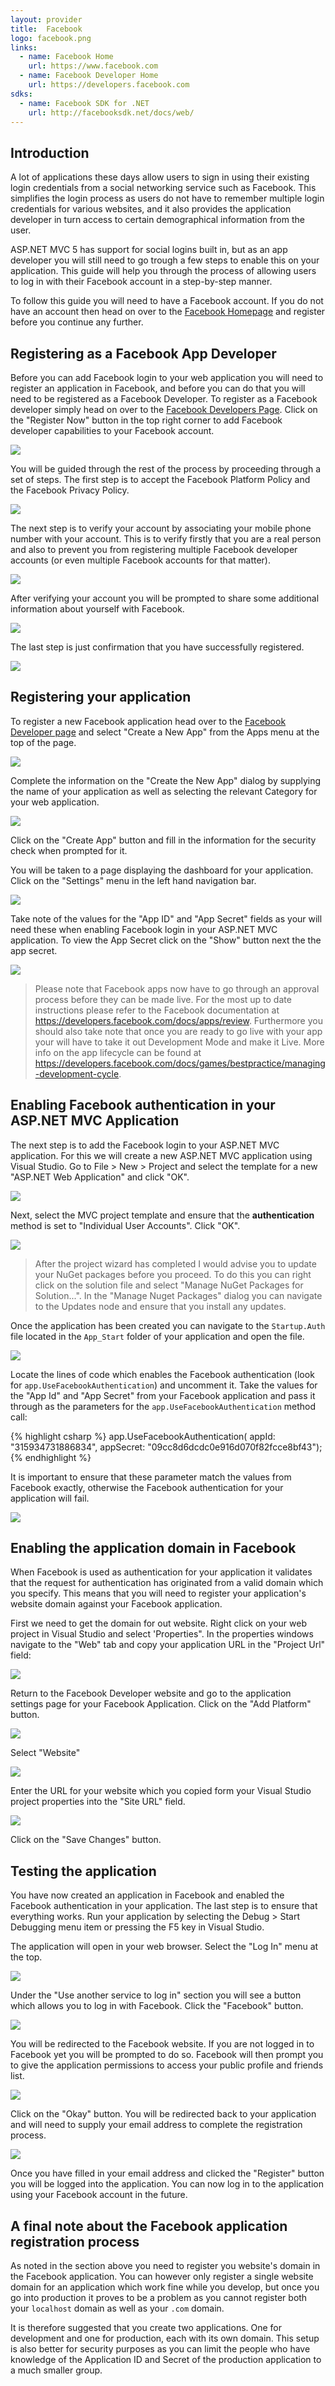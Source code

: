 ```yaml
---
layout: provider
title:  Facebook
logo: facebook.png
links:
  - name: Facebook Home
    url: https://www.facebook.com
  - name: Facebook Developer Home
    url: https://developers.facebook.com
sdks:
  - name: Facebook SDK for .NET
    url: http://facebooksdk.net/docs/web/
---
```

## Introduction
A lot of applications these days allow users to sign in using their existing login credentials from a social networking service such as Facebook.  This simplifies the login process as users do not have to remember multiple login credentials for various websites, and it also provides the application developer in turn access to certain demographical information from the user.

ASP.NET MVC 5 has support for social logins built in, but as an app developer you will still need to go trough a few steps to enable this on your application.  This guide will help you through the process of allowing users to log in with their Facebook account in a step-by-step manner.

To follow this guide you will need to have a Facebook account.  If you do not have an account then head on over to the [Facebook Homepage](http://www.facebook.com) and register before you continue any further.

## Registering as a Facebook App Developer
Before you can add Facebook login to your web application you will need to register an application in Facebook, and before you can do that you will need to be registered as a Facebook Developer.  To register as a Facebook developer simply head on over to the [Facebook Developers Page](https://developers.facebook.com/).  Click on the "Register Now" button in the top right corner to add Facebook developer capabilities to your Facebook account.

![](/images/guides/facebook/register_facebook_developer.png)

You will be guided through the rest of the process by proceeding through a set of steps.  The first step is to accept the Facebook Platform Policy and the Facebook Privacy Policy.

![](/images/guides/facebook/register_facebook_developer_step_1.png)

The next step is to verify your account by associating your mobile phone number with your account.  This is to verify firstly that you are a real person and also to prevent you from registering multiple Facebook developer accounts (or even multiple Facebook accounts for that matter).

![](/images/guides/facebook/register_facebook_developer_step_2.png)

After verifying your account you will be prompted to share some additional information about yourself with Facebook.

![](/images/guides/facebook/register_facebook_developer_step_3.png)

The last step is just confirmation that you have successfully registered.

![](/images/guides/facebook/register_facebook_developer_step_4.png)

## Registering your application

To register a new Facebook application head over to the [Facebook Developer page](https://developer.facebook.com) and select "Create a New App" from the Apps menu at the top of the page.

![](/images/guides/facebook/create_new_app_menu.png)

Complete the information on the "Create the New App" dialog by supplying the name of your application as well as selecting the relevant Category for your web application. 

![](/images/guides/facebook/create_new_app.png)

Click on the "Create App" button and fill in the information for the security check when prompted for it.

You will be taken to a page displaying the dashboard for your application. Click on the "Settings" menu in the left hand navigation bar.

![](/images/guides/facebook/create_new_app_settings_menu.png)

Take note of the values for the "App ID" and "App Secret" fields as your will need these when enabling Facebook login in your ASP.NET MVC application.  To view the App Secret click on the "Show" button next the the app secret.

![](/images/guides/facebook/app_id_and_secret.png)

> Please note that Facebook apps now have to go through an approval process before they can be made live. For the most up to date instructions please refer to the Facebook documentation at https://developers.facebook.com/docs/apps/review. Furthermore you should also take note that once you are ready to go live with your app your will have to take it out Development Mode and make it Live. More info on the app lifecycle can be found at https://developers.facebook.com/docs/games/bestpractice/managing-development-cycle.

## Enabling Facebook authentication in your ASP.NET MVC Application
The next step is to add the Facebook login to your ASP.NET MVC application.  For this we will create a new ASP.NET MVC application using Visual Studio. Go to File > New > Project and select the template for a new "ASP.NET Web Application" and click "OK".

![](/images/guides/facebook/new_project.png)

Next, select the MVC project template and ensure that the **authentication** method is set to "Individual User Accounts".  Click "OK".

![](/images/guides/facebook/new_project_mvc.png)

> After the project wizard has completed I would advise you to update your NuGet packages before you proceed.  To do this you can right click on the solution file and select "Manage NuGet Packages for Solution...".  In the "Manage Nuget Packages" dialog you can navigate to the Updates node and ensure that you install any updates.

Once the application has been created you can navigate to the `Startup.Auth` file located in the `App_Start` folder of your application and open the file.

![](/images/guides/facebook/navigate_startup_auth.png)

Locate the lines of code which enables the Facebook authentication (look for `app.UseFacebookAuthentication`) and uncomment it.  Take the values for the "App Id" and "App Secret" from your Facebook application and pass it through as the parameters for the `app.UseFacebookAuthentication` method call:

{% highlight csharp %}
app.UseFacebookAuthentication(
	appId: "315934731886834",
	appSecret: "09cc8d6dcdc0e916d070f82fcce8bf43");
{% endhighlight %}

It is important to ensure that these parameter match the values from Facebook exactly, otherwise the Facebook authentication for your application will fail.

![](/images/guides/facebook/activation_code_matchup.png)

## Enabling the application domain in Facebook
When Facebook is used as authentication for your application it validates that the request for authentication has originated from a valid domain which you specify.  This means that you will need to register your application's website domain against your Facebook application.  

First we need to get the domain for out website. Right click on your web project in Visual Studio and select 'Properties".  In the properties windows navigate to the "Web" tab and copy your application URL in the "Project Url" field:

![](/images/guides/facebook/project_properties.png)

Return to the Facebook Developer website and go to the application settings page for your Facebook Application. Click on the "Add Platform" button.

![](/images/guides/facebook/add_platform_button.png)

Select "Website"

![](/images/guides/facebook/select_platform.png)

Enter the URL for your website which you copied form your Visual Studio project properties into the "Site URL" field.  

![](/images/guides/facebook/facebook_website_details.png)

Click on the "Save Changes" button.

## Testing the application
You have now created an application in Facebook and enabled the Facebook authentication in your application.  The last step is to ensure that everything works.  Run your application by selecting the Debug > Start Debugging menu item or pressing the F5 key in Visual Studio.

The application will open in your web browser.  Select the "Log In" menu at the top.

![](/images/guides/facebook/application_start_screen.png)

Under the "Use another service to log in" section you will see a button which allows you to log in with Facebook.  Click the "Facebook" button.

![](/images/guides/facebook/application_login_screen.png)

You will be redirected to the Facebook website.  If you are not logged in to Facebook yet you will be prompted to do so.  Facebook will then prompt you to give the application permissions to access your public profile and friends list.

![](/images/guides/facebook/facebook_permission.png)

Click on the "Okay" button.  You will be redirected back to your application and will need to supply your email address to complete the registration process.

![](/images/guides/facebook/complete_registration.png)

Once you have filled in your email address and clicked the "Register" button you will be logged into the application.  You can now log in to the application using your Facebook account in the future.

## A final note about the Facebook application registration process
As noted in the section above you need to register you website's domain in the Facebook application.  You can however only register a single website domain for an application which work fine while you develop, but once you go into production it proves to be a problem as you cannot register both your `localhost` domain as well as your `.com` domain.

It is therefore suggested that you create two applications.  One for development and one for production, each with its own domain. This setup is also better for security purposes as you can limit the people who have knowledge of the Application ID and Secret of the production application to a much smaller group.